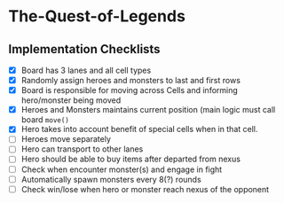 # The-Quest-of-Legends

## Implementation Checklists

- [x] Board has 3 lanes and all cell types
- [x] Randomly assign heroes and monsters to last and first rows
- [x] Board is responsible for moving across Cells and informing hero/monster being moved
- [x] Heroes and Monsters maintains current position (main logic must call board ```move()```
- [x] Hero takes into account benefit of special cells when in that cell.
- [ ] Heroes move separately
- [ ] Hero can transport to other lanes
- [ ] Hero should be able to buy items after departed from nexus
- [ ] Check when encounter monster(s) and engage in fight
- [ ] Automatically spawn monsters every 8(?) rounds
- [ ] Check win/lose when hero or monster reach nexus of the opponent
